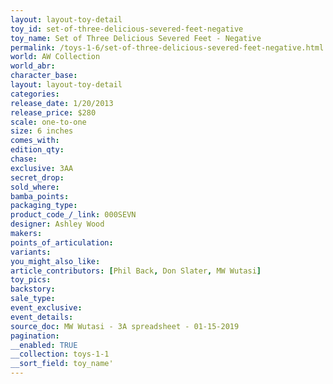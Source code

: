 ```yaml
---
layout: layout-toy-detail 
toy_id: set-of-three-delicious-severed-feet-negative
toy_name: Set of Three Delicious Severed Feet - Negative
permalink: /toys-1-6/set-of-three-delicious-severed-feet-negative.html
world: AW Collection
world_abr: 
character_base: 
layout: layout-toy-detail
categories: 
release_date: 1/20/2013
release_price: $280 
scale: one-to-one
size: 6 inches
comes_with: 
edition_qty: 
chase: 
exclusive: 3AA
secret_drop: 
sold_where: 
bamba_points: 
packaging_type: 
product_code_/_link: 000SEVN
designer: Ashley Wood
makers: 
points_of_articulation: 
variants: 
you_might_also_like: 
article_contributors: [Phil Back, Don Slater, MW Wutasi]
toy_pics: 
backstory: 
sale_type: 
event_exclusive: 
event_details: 
source_doc: MW Wutasi - 3A spreadsheet - 01-15-2019
pagination: 
__enabled: TRUE
__collection: toys-1-1
__sort_field: toy_name'
---
```

